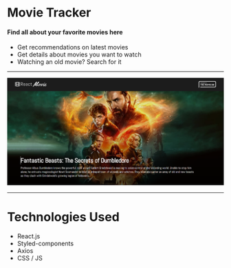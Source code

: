 # Movie Tracker

#### Find all about your favorite movies here

* Get recommendations on latest movies
* Get details about movies you want to watch
* Watching an old movie? Search for it

*****************************
![MovieTrackerImage](./images/appSS.png)

*******************************
# Technologies Used
* React.js
* Styled-components
* Axios
* CSS / JS
